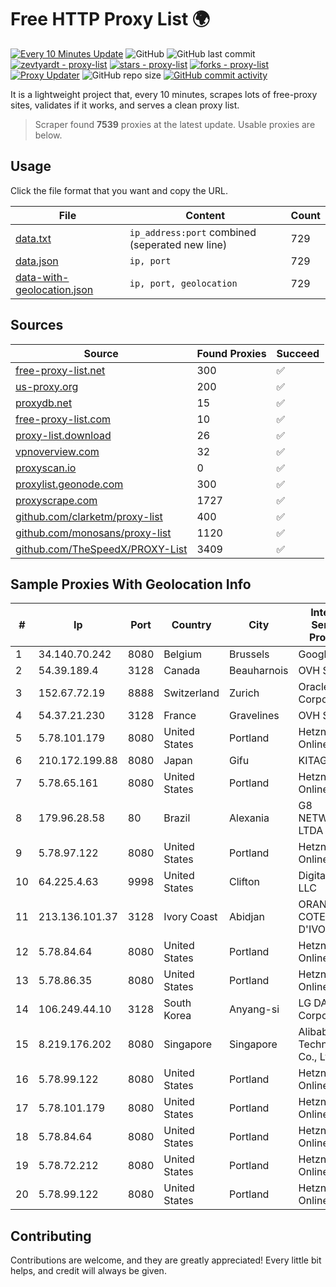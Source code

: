 
# Free HTTP Proxy List 🌍

[![Every 10 Minutes Update](https://github.com/mertguvencli/http-proxy-list/actions/workflows/main.yml/badge.svg?branch=main)](https://github.com/mertguvencli/http-proxy-list/actions/workflows/main.yml)
![GitHub](https://img.shields.io/github/license/mertguvencli/http-proxy-list)
![GitHub last commit](https://img.shields.io/github/last-commit/mertguvencli/http-proxy-list)
[![zevtyardt - proxy-list](https://img.shields.io/static/v1?label=zevtyardt&message=proxy-list&color=blue&logo=github)](https://github.com/zevtyardt/proxy-list "Go to GitHub repo")
[![stars - proxy-list](https://img.shields.io/github/stars/zevtyardt/proxy-list?style=social)](https://github.com/zevtyardt/proxy-list)
[![forks - proxy-list](https://img.shields.io/github/forks/zevtyardt/proxy-list?style=social)](https://github.com/zevtyardt/proxy-list)
[![Proxy Updater](https://github.com/zevtyardt/proxy-list/workflows/Proxy%20Updater/badge.svg)](https://github.com/zevtyardt/proxy-list/actions?query=workflow:"Proxy+Updater")
![GitHub repo size](https://img.shields.io/github/repo-size/zevtyardt/proxy-list)
[![GitHub commit activity](https://img.shields.io/github/commit-activity/m/zevtyardt/proxy-list?logo=commits)](https://github.com/zevtyardt/proxy-list/commits/main)

It is a lightweight project that, every 10 minutes, scrapes lots of free-proxy sites, validates if it works, and serves a clean proxy list.

> Scraper found **7539** proxies at the latest update. Usable proxies are below.

## Usage

Click the file format that you want and copy the URL.

|File|Content|Count|
|----|-------|-----|
|[data.txt](https://raw.githubusercontent.com/mertguvencli/http-proxy-list/main/proxy-list/data.txt)|`ip_address:port` combined (seperated new line)|729|
|[data.json](https://raw.githubusercontent.com/mertguvencli/http-proxy-list/main/proxy-list/data.json)|`ip, port`|729|
|[data-with-geolocation.json](https://raw.githubusercontent.com/mertguvencli/http-proxy-list/main/proxy-list/data-with-geolocation.json)|`ip, port, geolocation`|729|

## Sources

|Source|Found Proxies|Succeed|
|------|-------------|-------|
|[free-proxy-list.net](https://free-proxy-list.net)|300|✅|
|[us-proxy.org](https://www.us-proxy.org)|200|✅|
|[proxydb.net](http://proxydb.net)|15|✅|
|[free-proxy-list.com](https://free-proxy-list.com/?page=&port=&type%5B%5D=http&type%5B%5D=https&up_time=0&search=Search)|10|✅|
|[proxy-list.download](https://www.proxy-list.download/HTTP)|26|✅|
|[vpnoverview.com](https://vpnoverview.com/privacy/anonymous-browsing/free-proxy-servers)|32|✅|
|[proxyscan.io](https://www.proxyscan.io)|0|✅|
|[proxylist.geonode.com](https://proxylist.geonode.com/api/proxy-list?limit=300&page=1&sort_by=lastChecked&sort_type=desc&protocols=http,https)|300|✅|
|[proxyscrape.com](https://api.proxyscrape.com/v2/?request=displayproxies&protocol=http&timeout=10000&country=all&ssl=all&anonymity=all)|1727|✅|
|[github.com/clarketm/proxy-list](https://raw.githubusercontent.com/clarketm/proxy-list/master/proxy-list-raw.txt)|400|✅|
|[github.com/monosans/proxy-list](https://raw.githubusercontent.com/monosans/proxy-list/main/proxies/http.txt)|1120|✅|
|[github.com/TheSpeedX/PROXY-List](https://raw.githubusercontent.com/TheSpeedX/PROXY-List/master/http.txt)|3409|✅|


## Sample Proxies With Geolocation Info

|#|Ip|Port|Country|City|Internet Service Provider|
|-|--|----|-------|----|-------------------------|
|1|34.140.70.242|8080|Belgium|Brussels|Google LLC|
|2|54.39.189.4|3128|Canada|Beauharnois|OVH SAS|
|3|152.67.72.19|8888|Switzerland|Zurich|Oracle Corporation|
|4|54.37.21.230|3128|France|Gravelines|OVH SAS|
|5|5.78.101.179|8080|United States|Portland|Hetzner Online GmbH|
|6|210.172.199.88|8080|Japan|Gifu|KITAGATA|
|7|5.78.65.161|8080|United States|Portland|Hetzner Online GmbH|
|8|179.96.28.58|80|Brazil|Alexania|G8 NETWORKS LTDA|
|9|5.78.97.122|8080|United States|Portland|Hetzner Online GmbH|
|10|64.225.4.63|9998|United States|Clifton|DigitalOcean, LLC|
|11|213.136.101.37|3128|Ivory Coast|Abidjan|ORANGE COTE D'IVOIRE|
|12|5.78.84.64|8080|United States|Portland|Hetzner Online GmbH|
|13|5.78.86.35|8080|United States|Portland|Hetzner Online GmbH|
|14|106.249.44.10|3128|South Korea|Anyang-si|LG DACOM Corporation|
|15|8.219.176.202|8080|Singapore|Singapore|Alibaba (US) Technology Co., Ltd.|
|16|5.78.99.122|8080|United States|Portland|Hetzner Online GmbH|
|17|5.78.101.179|8080|United States|Portland|Hetzner Online GmbH|
|18|5.78.84.64|8080|United States|Portland|Hetzner Online GmbH|
|19|5.78.72.212|8080|United States|Portland|Hetzner Online GmbH|
|20|5.78.99.122|8080|United States|Portland|Hetzner Online GmbH|



## Contributing

Contributions are welcome, and they are greatly appreciated! Every
little bit helps, and credit will always be given.

